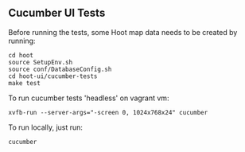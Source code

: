 ## Cucumber UI Tests

Before running the tests, some Hoot map data needs to be created by running:
```
cd hoot
source SetupEnv.sh
source conf/DatabaseConfig.sh
cd hoot-ui/cucumber-tests
make test
```
To run cucumber tests 'headless' on vagrant vm:
```
xvfb-run --server-args="-screen 0, 1024x768x24" cucumber
```
To run locally, just run:
```
cucumber
```

